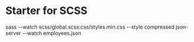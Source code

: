 # Starter for SCSS
sass --watch scss/global.scss:css/styles.min.css --style compressed
json-server --watch employees.json
